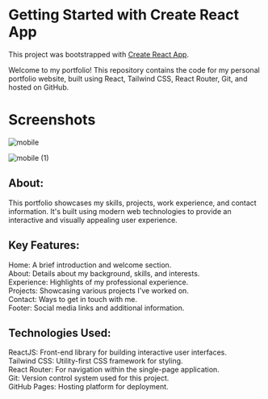 # Getting Started with Create React App

This project was bootstrapped with [Create React App](https://github.com/facebook/create-react-app).

Welcome to my portfolio! This repository contains the code for my personal portfolio website, built using React, Tailwind CSS, React Router, Git, and hosted on GitHub.
# Screenshots
![mobile](https://github.com/Onkar-Dhotarkar/my-portfolio/assets/142321110/b1aa9303-542b-4c16-a3d5-cbbbd94ea034)



![mobile (1)](https://github.com/Onkar-Dhotarkar/my-portfolio/assets/142321110/3abccd85-f33c-4626-934e-d56c45d79543)

## About:
This portfolio showcases my skills, projects, work experience, and contact information. It's built using modern web technologies to provide an interactive and visually appealing user experience.

## Key Features:
Home: A brief introduction and welcome section.<br>
About: Details about my background, skills, and interests.<br>
Experience: Highlights of my professional experience.<br>
Projects: Showcasing various projects I've worked on.<br>
Contact: Ways to get in touch with me.<br>
Footer: Social media links and additional information.<br>

## Technologies Used:
ReactJS: Front-end library for building interactive user interfaces.<br>
Tailwind CSS: Utility-first CSS framework for styling.<br>
React Router: For navigation within the single-page application.<br>
Git: Version control system used for this project.<br>
GitHub Pages: Hosting platform for deployment.<br>
